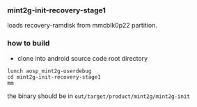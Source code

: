 ### mint2g-init-recovery-stage1
loads recovery-ramdisk from mmcblk0p22 partition.

### how to build

- clone into android source code root directory

```
lunch aosp_mint2g-userdebug
cd mint2g-init-recovery-stage1
mm

```

the binary should be in `out/target/product/mint2g/mint2g-init`
